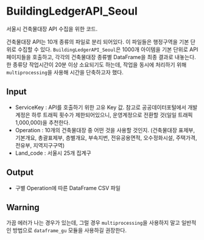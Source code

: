 # BuildingLedgerAPI_Seoul
서울시 건축물대장 API 수집을 위한 코드.

건축물대장 API는 10개 종류의 파일로 분리 되어있다. 이 파일들은 행정구역을 기본 단위로 수집할 수 있다.
`BuildingLedgerAPI_Seoul`은 1000개 아이템을 기본 단위로 API 페이지들을 호출하고, 각각의 건축물대장 종류별 DataFrame을 최종 결과로 내놓는다.
한 종류당 작업시간이 20분 이상 소요되기도 하는데, 작업을 동시에 처리하기 위해 `multiprocessing`을 사용해 시간을 단축하고자 했다.

## Input
- ServiceKey : API를 호출하기 위한 고유 Key 값. 참고로 공공데이터포털에서 개발계정은 하루 트래픽 횟수가 제한되어있으니, 운영계정으로 전환할 것(일일 트래픽 1,000,000)을 추천한다.
- Operation : 10개의 건축물대장 중 어떤 것을 사용할 것인지. (건축물대장 표제부, 기본개요, 총괄표제부, 층별개요, 부속지번, 전유공용면적, 오수정화시설, 주택가격, 전유부, 지역지구구역)
- Land_code : 서울시 25개 집계구

## Output
- 구별 Operation에 따른 DataFrame CSV 파일


## Warning
가끔 에러가 나는 경우가 있는데, 그럴 경우 `multiprocessing`을 사용하지 말고 일반적인 방법으로 `dataframe_gu` 모듈을 사용하길 권장한다.
